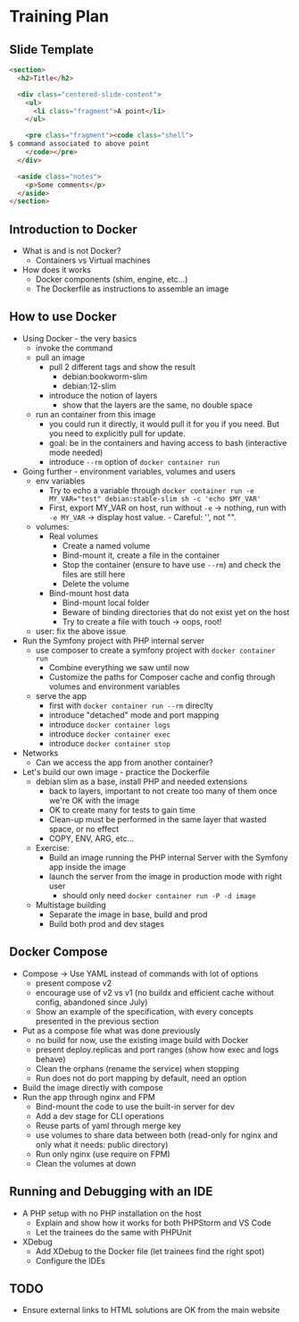 # Training Plan

## Slide Template

```html
<section>
  <h2>Title</h2>

  <div class="centered-slide-content">
    <ul>
      <li class="fragment">A point</li>
    </ul>

    <pre class="fragment"><code class="shell">
$ command associated to above point
    </code></pre>
  </div>

  <aside class="notes">
    <p>Some comments</p>
  </aside>
</section>
```

## Introduction to Docker

- What is and is not Docker?
  - Containers vs Virtual machines
- How does it works
  - Docker components (shim, engine, etc...)
  - The Dockerfile as instructions to assemble an image

## How to use Docker

- Using Docker - the very basics
  - invoke the command
  - pull an image
    - pull 2 different tags and show the result
      - debian:bookworm-slim
      - debian:12-slim
    - introduce the notion of layers
      - show that the layers are the same, no double space
  - run an container from this image
    - you could run it directly, it would pull it for you if you need. But you need to explicitly pull for update.
    - goal: be in the containers and having access to bash (interactive mode needed)
    - introduce `--rm` option of `docker container run`
- Going further - environment variables, volumes and users
  - env variables
    - Try to echo a variable through `docker container run -e MY_VAR="test" debian:stable-slim sh -c 'echo $MY_VAR'`
    - First, export MY_VAR on host, run without `-e` → nothing, run with `-e MY_VAR` → display host value. - Careful: '', not "".
  - volumes:
    - Real volumes
      - Create a named volume
      - Bind-mount it, create a file in the container
      - Stop the container (ensure to have use `--rm`) and check the files are still here
      - Delete the volume
    - Bind-mount host data
      - Bind-mount local folder
      - Beware of binding directories that do not exist yet on the host
      - Try to create a file with touch → oops, root!
  - user: fix the above issue
- Run the Symfony project with PHP internal server
  - use composer to create a symfony project with `docker container run`
    - Combine everything we saw until now
    - Customize the paths for Composer cache and config through volumes and environment variables
  - serve the app
    - first with `docker container run --rm` direclty
    - introduce "detached" mode and port mapping
    - introduce `docker container logs`
    - introduce `docker container exec`
    - introduce `docker container stop`
- Networks
  - Can we access the app from another container?
- Let's build our own image - practice the Dockerfile
  - debian slim as a base, install PHP and needed extensions
    - back to layers, important to not create too many of them once we're OK with the image
    - OK to create many for tests to gain time
    - Clean-up must be performed in the same layer that wasted space, or no effect
    - COPY, ENV, ARG, etc...
  - Exercise:
    - Build an image running the PHP internal Server with the Symfony app inside the image
    - launch the server from the image in production mode with right user
      - should only need `docker container run -P -d image`
  - Multistage building
    - Separate the image in base, build and prod
    - Build both prod and dev stages

## Docker Compose

- Compose → Use YAML instead of commands with lot of options
  - present compose v2
  - encourage use of v2 vs v1 (no buildx and efficient cache without config, abandoned since July)
  - Show an example of the specification, with every concepts presented in the previous section
- Put as a compose file what was done previously
  - no build for now, use the existing image build with Docker
  - present deploy.replicas and port ranges (show how exec and logs behave)
  - Clean the orphans (rename the service) when stopping
  - Run does not do port mapping by default, need an option
- Build the image directly with compose
- Run the app through nginx and FPM
  - Bind-mount the code to use the built-in server for dev
  - Add a dev stage for CLI operations
  - Reuse parts of yaml through merge key
  - use volumes to share data between both (read-only for nginx and only what it needs: public directory)
  - Run only nginx (use require on FPM)
  - Clean the volumes at down

## Running and Debugging with an IDE

- A PHP setup with no PHP installation on the host
  - Explain and show how it works for both PHPStorm and VS Code
  - Let the trainees do the same with PHPUnit
- XDebug
  - Add XDebug to the Docker file (let trainees find the right spot)
  - Configure the IDEs

## TODO

- Ensure external links to HTML solutions are OK from the main website
